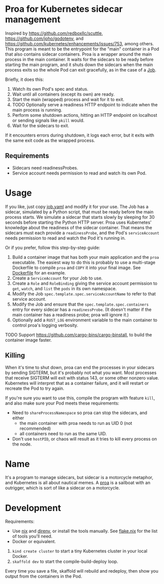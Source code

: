 # Proa for Kubernetes sidecar management

Inspired by https://github.com/redboxllc/scuttle, https://github.com/joho/godotenv, and
https://github.com/kubernetes/enhancements/issues/753, among others.
This program is meant to be the entrypoint for the "main" container in a Pod that also contains sidecar containers. Proa
is a wrapper around the main process in the main container. It waits for the sidecars to be ready before starting the main program,
and it shuts down the sidecars when the main process exits so the whole Pod can exit gracefully, as in the case of a
[Job](https://kubernetes.io/docs/concepts/workloads/controllers/job/#handling-pod-and-container-failures).

Briefly, it does this:

1. Watch its own Pod's spec and status.
1. Wait until all containers (except its own) are ready.
1. Start the main (wrapped) process and wait for it to exit.
1. TODO Optionally serve a readiness HTTP endpoint to indicate when the main process is running.
1. Perform some shutdown actions, hitting an HTTP endpoint on localhost or sending signals like `pkill` would.
1. Wait for the sidecars to exit.

If it encounters errors during shutdown, it logs each error, but it exits with the same exit code as the wrapped process.

## Requirements

- Sidecars need readinessProbes.
- Service account needs permission to read and watch its own Pod.

# Usage

If you like, just copy [job.yaml](examples/job.yaml) and modify it for your use. The Job has a sidecar, simulated by a Python
script, that must be ready before the main process starts. We simulate a sidecar that starts slowly by sleeping for 30 seconds
before starting the Python HTTP server. Proa uses Kubernetes' knowledge about the readiness of the sidecar container. That means
the sidecars must each provide a `readinessProbe`, and the Pod's `serviceAccount` needs permission to read and watch the Pod it's
running in.

Or if you prefer, follow this step-by-step guide:
1. Build a container image that has both your main application and the `proa` executable. The easiest way to do this is probably
    to use a multi-stage Dockerfile to compile `proa` and `COPY` it into your final image. See [Dockerfile](examples/Dockerfile)
    for an example.
1. Create a `ServiceAccount` for your Job to use.
1. Create a `Role` and `RoleBinding` giving the service account permission to `get`, `watch`, and `list` the `pods` in its own
    namespace.
1. Modify the Job `spec.template.spec.serviceAccountName` to refer to that service account.
1. Modify the Job and ensure that the `spec.template.spec.containers` entry for every sidecar has a `readinessProbe`. (It doesn't
    matter if the main container has a readiness probe; proa will ignore it.)
1. Optionally add a `RUST_LOG` environment variable to the main container to control proa's logging verbosity.

TODO Support https://github.com/cargo-bins/cargo-binstall, to build the container image faster.

## Killing

When it's time to shut down, proa can end the processes in your sidecars by sending SIGTERM, but it's probably not what you want.
Most processes that receive SIGTERM will exit with status 143, or some other nonzero value. Kubernetes will interpret that as a
container failure, and it will restart or recreate the Pod to try again.

If you're sure you want to use this, compile the program with feature `kill`, and also make sure your Pod meets these requirements:
- Need to `shareProcessNamespace` so proa can stop the sidecars, and either
    - the main container with proa needs to run as UID 0 (not recommended)
    - all containers need to run as the same UID.
- Don't use `hostPID`, or chaos will result as it tries to kill every process on the node.

# Name

It's a program to manage sidecars, but sidecar is a motorcycle metaphor, and Kubernetes is all about nautical memes.
A [proa](https://en.wikipedia.org/wiki/Proa) is a sailboat with an outrigger, which is sort of like a sidecar on a motorcycle.

# Development

Requirements:
- Use [nix](https://github.com/NixOS/nix) and [direnv](https://github.com/direnv/direnv), or install the tools manually. See
    [flake.nix](flake.nix) for the list of tools you'll need.
- Docker or equivalent.

1. `kind create cluster` to start a tiny Kubernetes cluster in your local Docker.
1. `skaffold dev` to start the compile-build-deploy loop.

Every time you save a file, skaffold will rebuild and redeploy, then show you output from the containers in the Pod.
